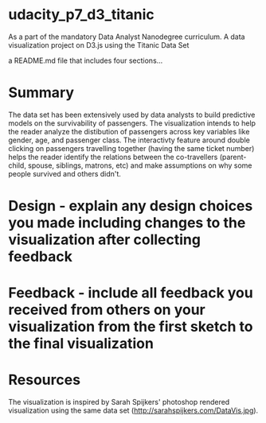 # udacity_p7_d3_titanic
As a part of the mandatory Data Analyst Nanodegree curriculum. A data visualization project on D3.js using the Titanic Data Set


a README.md file that includes four sections...

# Summary

The data set has been extensively used by data analysts to build predictive models on the survivability of passengers. The visualization intends to help the reader analyze the distibution of passengers across key variables like gender, age, and passenger class. The interactivty feature around double clicking on passengers travelling together (having the same ticket number) helps the reader identify the relations between the co-travellers (parent-child, spouse, siblings, matrons, etc) and make assumptions on why some people survived and others didn't.

# Design - explain any design choices you made including changes to the visualization after collecting feedback

# Feedback - include all feedback you received from others on your visualization from the first sketch to the final visualization

# Resources
The visualization is inspired by Sarah Spijkers' photoshop rendered visualization using the same data set (http://sarahspijkers.com/DataVis.jpg).

